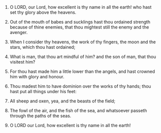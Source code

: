 1. O LORD, our Lord, how excellent is thy name in all the earth! who
hast set thy glory above the heavens.

2. Out of the mouth of babes and sucklings hast thou ordained
strength because of thine enemies, that thou mightest still the enemy
and the avenger.

3. When I consider thy heavens, the work of thy fingers, the moon and
the stars, which thou hast ordained;

4. What is man, that thou art mindful of him? and the son of man,
that thou visitest him?

5. For thou hast made him a little lower than the angels, and hast
crowned him with glory and honour.

6. Thou madest him to have dominion over the works of thy hands; thou
hast put all things under his feet:

7. All sheep and oxen, yea, and the beasts of the field;

8. The fowl of the air, and the fish of the sea, and whatsoever
passeth through the paths of the seas.

9. O LORD our Lord, how excellent is thy name in all the earth!